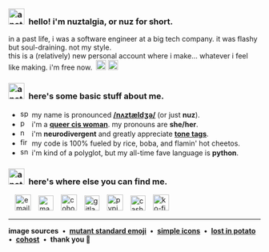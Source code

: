<h3>
<picture><img src="https://user-images.githubusercontent.com/95021853/206089954-8e3bfcd2-65f0-48d3-90da-48d24f717356.png" title="a potato holding a purple heart emoji" width=32></picture>&ensp;hello! i'm nuztalgia, or nuz for short.
</h3>

in a past life, i was a software engineer at a big tech company. it was flashy
but soul-draining. not my style.<br>this is a (relatively) new personal account
where i make... whatever i feel like making. i'm free now.&nbsp;
<picture><img src="https://user-images.githubusercontent.com/95021853/206105636-2eafded0-b47d-4ab0-9bda-8bd9ebab09e7.svg" title="relaxed smiley" width=20></picture>
<picture><img src="https://user-images.githubusercontent.com/95021853/206105632-c284d0aa-a3ee-475a-bf91-1cf41a43c32c.svg" title="cup of a hot beverage" width=20></picture>

<h3>
<picture><img src="https://user-images.githubusercontent.com/95021853/206090006-e281b927-f434-4df0-8aa8-ed7d65a0ff4d.png" title="a potato wrapped in an orange blanket"  width=32></picture>&ensp;here's some basic stuff about me.
</h3>

<!-- prettier-ignore -->
- <picture><img src="https://user-images.githubusercontent.com/95021853/206105805-11115d2a-be8c-4dca-a972-c94df49a2c74.svg" title="speech bubble" width=16></picture>&ensp;my name is pronounced [**/nʌztældʒə/**](http://ipa-reader.xyz/?text=n%CA%8Czt%C3%A6ld%CA%92%C9%99&voice=Kimberly) (or just **nuz**).
- <picture><img src="https://user-images.githubusercontent.com/95021853/206105875-f22d2113-4585-4272-b967-d4394d1a81a7.svg" title="pansexual flag" width=16></picture>&ensp;i'm a [**queer cis woman**](https://en.pronouns.page/@nuztalgia). my pronouns are **she/her**.
- <picture><img src="https://user-images.githubusercontent.com/95021853/206105934-a2920785-9b90-4167-ba61-fdd72f794bcc.svg" title="neurodiversity symbol" width=16></picture>&ensp;i'm **neurodivergent** and greatly appreciate [**tone tags**](https://tonetags.carrd.co/).
- <picture><img src="https://user-images.githubusercontent.com/95021853/206106013-00fa2717-94c8-4626-97cc-1c86d68804c3.svg" alt="fire" width=16></picture>&ensp;my code is 100% fueled by rice, boba, and flamin' hot cheetos.
- <picture><img src="https://user-images.githubusercontent.com/95021853/206106127-6aab8a87-a4ed-446a-9ee0-3bdd1febd52d.svg" title="snake" width=16></picture>&ensp;i'm kind of a polyglot, but my all-time fave language is **python**.

<h3>
<picture><img src="https://user-images.githubusercontent.com/95021853/206097184-f175cfb8-c78b-48c6-93d8-6d3e256fb930.png" title="a potato holding a magnifying glass"  width=32></picture>&ensp;here's where else you can find me.
</h3>

&thinsp;&ensp;
<a href="mailto:nuztalgia@gmail.com" rel="me"><img src="https://user-images.githubusercontent.com/95021853/206098188-3d206fc5-d908-447f-8a0d-2a46806cbf9e.svg" title="email" width=32></a>
&ensp;
<a href="https://mastodon.lol/@nuz" rel="me"><img src="https://user-images.githubusercontent.com/95021853/206097533-0c04d7a5-c377-4795-9d3d-029cf8605b9f.svg" title="mastodon" width=30></a>
&ensp;
<a href="https://cohost.org/nuz" rel="me"><img src="https://user-images.githubusercontent.com/95021853/206100065-c4e6c121-23ad-4f9e-a986-d0610e28d5af.svg" title="cohost" width=32></a>
&ensp;
<a href="https://gitlab.com/nuztalgia" rel="me"><img src="https://user-images.githubusercontent.com/95021853/206099185-645eba22-f2da-4691-878f-25017baf1263.svg" title="gitlab" width=30></a>
&ensp;
<a href="https://pypi.org/user/nuztalgia/" rel="me"><img src="https://user-images.githubusercontent.com/95021853/206101659-ec29381b-f5a9-4541-b823-052e645e17b8.svg" title="pypi" width=32></a>
&ensp;
<a href="https://cash.app/$nuztalgia" rel="me"><img src="https://user-images.githubusercontent.com/95021853/206098975-0de02465-8722-4f66-a285-c9030ee06f79.svg" title="cash app" width=30></a>
&ensp;
<a href="https://ko-fi.com/nuztalgia" rel="me"><img src="https://user-images.githubusercontent.com/95021853/206099427-f0e9facb-9927-424b-803f-1478e3545726.svg" title="ko-fi" width=32></a>

---

<!-- prettier-ignore -->
**image sources**&ensp;•&ensp;[**mutant standard emoji**](https://mutant.tech/)&ensp;•&ensp;[**simple icons**](https://simpleicons.org/)&ensp;•&ensp;[**lost in potato**](https://discord.gg/tato)&ensp;•&ensp;[**cohost**](https://cohost.org/)&ensp;•&ensp;**thank you 💜**
